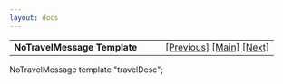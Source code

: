 ```yaml
---
layout: docs
---
```

<table width="100%" data-border="0" data-cellspacing="0"
data-cellpadding="3" data-bgcolor="#C0C0C0">
<colgroup>
<col style="width: 50%" />
<col style="width: 50%" />
</colgroup>
<tbody>
<tr>
<td style="text-align: left;"><strong>NoTravelMessage Template<br />
</strong></td>
<td style="text-align: right;"><a
href="multiloctemplate.html">[Previous]</a> <a
href="generalintroduction.html">[Main]</a> <a
href="onewayroomconnectortemplate.html">[Next]</a></td>
</tr>
</tbody>
</table>

  
  
NoTravelMessage template "travelDesc";   
  
